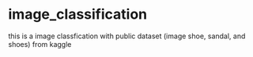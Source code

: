 # image_classification
this is a image classfication with public dataset  (image shoe, sandal, and shoes) from kaggle
